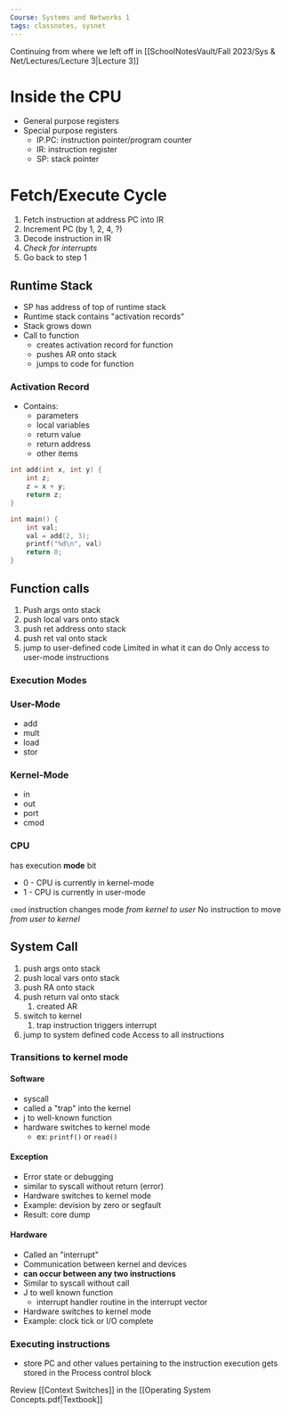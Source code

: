 ```yaml
---
Course: Systems and Networks 1
tags: classnotes, sysnet
---
```


Continuing from where we left off in [[SchoolNotesVault/Fall 2023/Sys & Net/Lectures/Lecture 3|Lecture 3]]

# Inside the CPU
- General purpose registers
- Special purpose registers
	- IP.PC: instruction pointer/program counter
	- IR: instruction register
	- SP: stack pointer
# Fetch/Execute Cycle
1. Fetch instruction at address PC into IR
2. Increment PC (by 1, 2, 4, ?)
3. Decode instruction in IR
4. *Check for interrupts*
5. Go back to step 1
## Runtime Stack
- SP has address of top of runtime stack
- Runtime stack contains "activation records"
- Stack grows down
- Call to function
	- creates activation record for function
	- pushes AR onto stack
	- jumps to code for function
### Activation Record
- Contains:
	- parameters
	- local variables
	- return value
	- return address
	- other items
```c
int add(int x, int y) {
	int z;
	z = x + y;
	return z;
}

int main() {
	int val;
	val = add(2, 3);
	printf("%d\n", val)
	return 0;
}
```
## Function calls
1. Push args onto stack
2. push local vars onto stack
3. push ret address onto stack
4. push ret val onto stack
5. jump to user-defined code
Limited in what it can do
Only access to user-mode instructions 

### Execution Modes
### User-Mode
- add
- mult
- load
- stor
### Kernel-Mode
- in
- out
- port
- cmod

### CPU
has execution **mode** bit
- 0 - CPU is currently in kernel-mode
- 1 - CPU is currently in user-mode

`cmod` instruction changes mode _from kernel to user_ 
No instruction to move *from user to kernel*

## System Call
1. push args onto stack
2. push local vars onto stack
3. push RA onto stack
4. push return val onto stack
	1. created AR
5. switch to kernel
	1. trap instruction triggers interrupt
6. jump to system defined code
Access to all instructions

### Transitions to kernel mode
#### Software
- syscall
- called a "trap" into the kernel
- j to well-known function
- hardware switches to kernel mode
	- ex: `printf()` or `read()`
#### Exception
- Error state or debugging
- similar to syscall without return (error)
- Hardware switches to kernel mode
- Example: devision by zero or segfault
- Result: core dump

#### Hardware
- Called an "interrupt"
- Communication between kernel and devices
- **can occur between any two instructions**
- Similar to syscall without call
- J to well known function
	- interrupt handler routine in the interrupt vector
- Hardware switches to kernel mode
- Example: clock tick or I/O complete

### Executing instructions
- store PC and other values pertaining to the instruction execution gets stored in the Process control block

Review [[Context Switches]] in the [[Operating System Concepts.pdf|Textbook]]